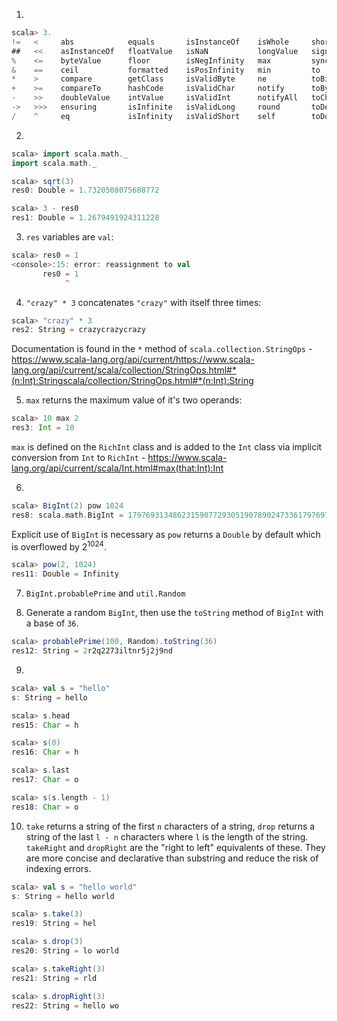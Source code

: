 1. 
```scala
scala> 3.
!=   <     abs            equals       isInstanceOf    isWhole     shortValue       toFloat         unary_-
##   <<    asInstanceOf   floatValue   isNaN           longValue   signum           toHexString     unary_~
%    <=    byteValue      floor        isNegInfinity   max         synchronized     toInt           underlying
&    ==    ceil           formatted    isPosInfinity   min         to               toLong          until
*    >     compare        getClass     isValidByte     ne          toBinaryString   toOctalString   wait
+    >=    compareTo      hashCode     isValidChar     notify      toByte           toRadians       |
-    >>    doubleValue    intValue     isValidInt      notifyAll   toChar           toShort         →
->   >>>   ensuring       isInfinite   isValidLong     round       toDegrees        toString
/    ^     eq             isInfinity   isValidShort    self        toDouble         unary_+
```

2. 

```scala
scala> import scala.math._
import scala.math._

scala> sqrt(3)
res0: Double = 1.7320508075688772

scala> 3 - res0
res1: Double = 1.2679491924311228
```

3. `res` variables are `val`:
```scala
scala> res0 = 1
<console>:15: error: reassignment to val
       res0 = 1
            ^
```

4. `"crazy" * 3` concatenates `"crazy"` with itself three times:

```scala
scala> "crazy" * 3
res2: String = crazycrazycrazy
```

Documentation is found in the `*` method of `scala.collection.StringOps` -
https://www.scala-lang.org/api/current/https://www.scala-lang.org/api/current/scala/collection/StringOps.html#*(n:Int):Stringscala/collection/StringOps.html#*(n:Int):String

5. `max` returns the maximum value of it's two operands:

```scala
scala> 10 max 2
res3: Int = 10
```

`max` is defined on the `RichInt` class and is added to the `Int` class via
implicit conversion from `Int` to `RichInt` - https://www.scala-lang.org/api/current/scala/Int.html#max(that:Int):Int

6. 
```scala
scala> BigInt(2) pow 1024
res8: scala.math.BigInt = 179769313486231590772930519078902473361797697894230657273430081157732675805500963132708477322407536021120113879871393357658789768814416622492847430639474124377767893424865485276302219601246094119453082952085005768838150682342462881473913110540827237163350510684586298239947245938479716304835356329624224137216
```

Explicit use of `BigInt` is necessary as `pow` returns a `Double` by default
which is overflowed by 2<sup>1024</sup>.

```scala
scala> pow(2, 1024)
res11: Double = Infinity
```

7. `BigInt.probablePrime` and `util.Random`

8. Generate a random `BigInt`, then use the `toString` method of `BigInt` with
a base of `36`.

```scala
scala> probablePrime(100, Random).toString(36)
res12: String = 2r2q2273iltnr5j2j9nd
```

9.
```scala
scala> val s = "hello"
s: String = hello

scala> s.head
res15: Char = h

scala> s(0)
res16: Char = h

scala> s.last
res17: Char = o

scala> s(s.length - 1)
res18: Char = o
```

10. `take` returns a string of the first `n` characters of a string, `drop`
returns a string of the last `l - n` characters where `l` is the length of the
string. `takeRight` and `dropRight` are the "right to left" equivalents of
these. They are more concise and declarative than substring and reduce the risk
of indexing errors.

```scala
scala> val s = "hello world"
s: String = hello world

scala> s.take(3)
res19: String = hel

scala> s.drop(3)
res20: String = lo world

scala> s.takeRight(3)
res21: String = rld

scala> s.dropRight(3)
res22: String = hello wo
```
